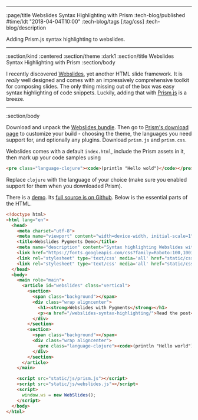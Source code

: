 --------------------------------------------------------------------------------
:page/title Webslides Syntax Highlighting with Prism
:tech-blog/published #time/ldt "2018-04-04T10:00"
:tech-blog/tags [:tag/css]
:tech-blog/description

Adding Prism.js syntax highlighting to webslides.

--------------------------------------------------------------------------------
:section/kind :centered
:section/theme :dark1
:section/title Webslides Syntax Highlighting with Prism
:section/body

I recently discovered [Webslides](https://webslides.tv/), yet another HTML slide
framework. It is *really* well designed and comes with an impressively
comprehensive toolkit for composing slides. The only thing missing out of the
box was easy syntax highlighting of code snippets. Luckily, adding that with
[Prism.js](http://prismjs.com) is a breeze.

--------------------------------------------------------------------------------
:section/body

Download and unpack the
[Webslides bundle](https://webslides.tv/webslides-latest.zip). Then go to
[Prism's download page](http://prismjs.com/download.html) to customize your
build - choosing the theme, the languages you need support for, and optionally
any plugins. Download `prism.js` and `prism.css`.

Webslides comes with a default `index.html`, include the Prism assets in it,
then mark up your code samples using

```html
<pre class="language-clojure"><code>(println "Hello wold")</code></pre>
```

Replace `clojure` with the language of your choice (make sure you enabled
support for them when you downloaded Prism).

There is a [demo](/webslides-pygments-demo/). Its
[full source is on Github](https://github.com/cjohansen/cjohansen-no/tree/master/resources/public/webslides-pygments-demo).
Below is the essential parts of the HTML.

```html
<!doctype html>
<html lang="en">
  <head>
    <meta charset="utf-8">
    <meta name="viewport" content="width=device-width, initial-scale=1">
    <title>Webslides Pygments Demo</title>
    <meta name="description" content="Syntax highlighting Webslides with Pygments">
    <link href="https://fonts.googleapis.com/css?family=Roboto:100,100i,300,300i,400,400i,700,700i%7CMaitree:200,300,400,600,700&amp;subset=latin-ext" rel="stylesheet">
    <link rel="stylesheet" type='text/css' media='all' href="static/css/webslides.css">
    <link rel="stylesheet" type='text/css' media='all' href="static/css/prism.css">
  </head>
  <body>
    <main role="main">
      <article id="webslides" class="vertical">
        <section>
          <span class="background"></span>
          <div class="wrap aligncenter">
            <h1><strong>Webslides with Pygments</strong></h1>
            <p><a href="/webslides-syntax-highlighting/">Read the post</a></p>
          </div>
        </section>
        <section>
          <span class="background"></span>
          <div class="wrap aligncenter">
            <pre class="language-clojure"><code>(println "Hello world")</code></pre>
          </div>
        </section>
      </article>
    </main>

    <script src="static/js/prism.js"></script>
    <script src="static/js/webslides.js"></script>
    <script>
      window.ws = new WebSlides();
    </script>
  </body>
</html>
```
